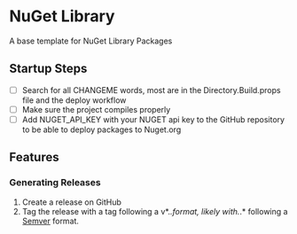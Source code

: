 # NuGet Library

A base template for NuGet Library Packages

## Startup Steps

- [ ] Search for all CHANGEME words, most are in the Directory.Build.props file and the deploy workflow
- [ ] Make sure the project compiles properly
- [ ] Add NUGET_API_KEY with your NUGET api key to the GitHub repository to be able to deploy packages to Nuget.org

## Features

### Generating Releases

1. Create a release on GitHub
2. Tag the release with a tag following a v*.*.*format, likely with*.*.* following a [Semver](https://semver.org/) format.
